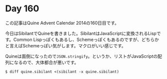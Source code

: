 # Day 160

この記事はQuine Advent Calendar 2014の160日目です。

今日はSibilantでQuineを書きました。SibilantはJavaScriptに変換されるLispです。Common Lispっぽくもあるし、Schemeっぽくもあるのですが、どちらかと言えばSchemeっぽい気がします。マクロがいい感じです。

Quineは面倒になったので`JSON.stringify`。というか、リストがJavaScriptの配列になるので、大体都合が悪いです。

```console
$ diff quine.sibilant <(sibilant -x quine.sibilant)
```
